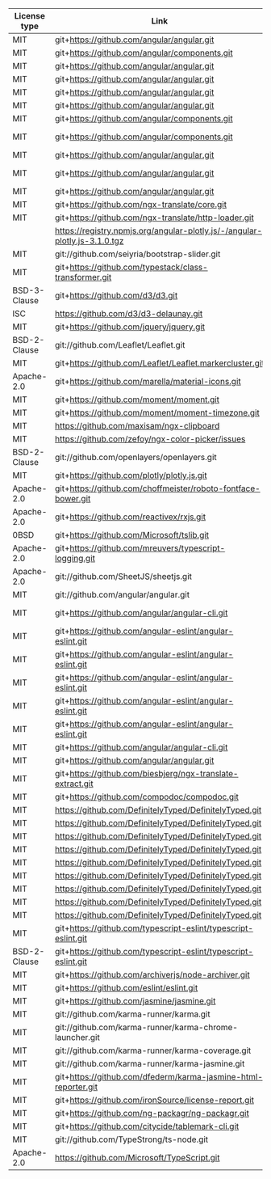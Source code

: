 | License type | Link                                                                       | Installed version | Name                                   |
| ------------ | -------------------------------------------------------------------------- | ----------------- | -------------------------------------- |
| MIT          | git+https://github.com/angular/angular.git                                 | 12.2.4            | @angular/animations                    |
| MIT          | git+https://github.com/angular/components.git                              | 12.2.4            | @angular/cdk                           |
| MIT          | git+https://github.com/angular/angular.git                                 | 12.2.4            | @angular/common                        |
| MIT          | git+https://github.com/angular/angular.git                                 | 12.2.4            | @angular/compiler                      |
| MIT          | git+https://github.com/angular/angular.git                                 | 12.2.4            | @angular/core                          |
| MIT          | git+https://github.com/angular/angular.git                                 | 12.2.4            | @angular/forms                         |
| MIT          | git+https://github.com/angular/components.git                              | 12.2.4            | @angular/material                      |
| MIT          | git+https://github.com/angular/components.git                              | 12.2.4            | @angular/material-moment-adapter       |
| MIT          | git+https://github.com/angular/angular.git                                 | 12.2.4            | @angular/platform-browser              |
| MIT          | git+https://github.com/angular/angular.git                                 | 12.2.4            | @angular/platform-browser-dynamic      |
| MIT          | git+https://github.com/angular/angular.git                                 | 12.2.4            | @angular/router                        |
| MIT          | git+https://github.com/ngx-translate/core.git                              | 13.0.0            | @ngx-translate/core                    |
| MIT          | git+https://github.com/ngx-translate/http-loader.git                       | 6.0.0             | @ngx-translate/http-loader             |
|              | https://registry.npmjs.org/angular-plotly.js/-/angular-plotly.js-3.1.0.tgz | 3.0.0             | angular-plotly.js                      |
| MIT          | git://github.com/seiyria/bootstrap-slider.git                              | 11.0.2            | bootstrap-slider                       |
| MIT          | git+https://github.com/typestack/class-transformer.git                     | 0.4.0             | class-transformer                      |
| BSD-3-Clause | git+https://github.com/d3/d3.git                                           | 5.12.0            | d3                                     |
| ISC          | https://github.com/d3/d3-delaunay.git                                      | 5.2.1             | d3-delaunay                            |
| MIT          | git+https://github.com/jquery/jquery.git                                   | 3.5.1             | jquery                                 |
| BSD-2-Clause | git://github.com/Leaflet/Leaflet.git                                       | 1.7.1             | leaflet                                |
| MIT          | git+https://github.com/Leaflet/Leaflet.markercluster.git                   | 1.5.0             | leaflet.markercluster                  |
| Apache-2.0   | git+https://github.com/marella/material-icons.git                          | 1.10.8            | material-icons                         |
| MIT          | git+https://github.com/moment/moment.git                                   | 2.29.1            | moment                                 |
| MIT          | git+https://github.com/moment/moment-timezone.git                          | 0.5.33            | moment-timezone                        |
| MIT          | https://github.com/maxisam/ngx-clipboard                                   | 14.0.1            | ngx-clipboard                          |
| MIT          | https://github.com/zefoy/ngx-color-picker/issues                           | 11.0.0            | ngx-color-picker                       |
| BSD-2-Clause | git://github.com/openlayers/openlayers.git                                 | 6.4.3             | ol                                     |
| MIT          | git+https://github.com/plotly/plotly.js.git                                | 1.54.5            | plotly.js                              |
| Apache-2.0   | git+https://github.com/choffmeister/roboto-fontface-bower.git              | 0.10.0            | roboto-fontface                        |
| Apache-2.0   | git+https://github.com/reactivex/rxjs.git                                  | 6.6.0             | rxjs                                   |
| 0BSD         | git+https://github.com/Microsoft/tslib.git                                 | 2.1.0             | tslib                                  |
| Apache-2.0   | git+https://github.com/mreuvers/typescript-logging.git                     | 0.6.3             | typescript-logging                     |
| Apache-2.0   | git://github.com/SheetJS/sheetjs.git                                       | 0.17.1            | xlsx                                   |
| MIT          | git://github.com/angular/angular.git                                       | 0.11.4            | zone.js                                |
| MIT          | git+https://github.com/angular/angular-cli.git                             | 12.2.4            | @angular-devkit/build-angular          |
| MIT          | git+https://github.com/angular-eslint/angular-eslint.git                   | 12.1.0            | @angular-eslint/builder                |
| MIT          | git+https://github.com/angular-eslint/angular-eslint.git                   | 12.1.0            | @angular-eslint/eslint-plugin          |
| MIT          | git+https://github.com/angular-eslint/angular-eslint.git                   | 12.1.0            | @angular-eslint/eslint-plugin-template |
| MIT          | git+https://github.com/angular-eslint/angular-eslint.git                   | 12.3.1            | @angular-eslint/schematics             |
| MIT          | git+https://github.com/angular-eslint/angular-eslint.git                   | 12.1.0            | @angular-eslint/template-parser        |
| MIT          | git+https://github.com/angular/angular-cli.git                             | 12.2.4            | @angular/cli                           |
| MIT          | git+https://github.com/angular/angular.git                                 | 12.2.4            | @angular/compiler-cli                  |
| MIT          | git+https://github.com/biesbjerg/ngx-translate-extract.git                 | 7.0.4             | @biesbjerg/ngx-translate-extract       |
| MIT          | git+https://github.com/compodoc/compodoc.git                               | 1.1.14            | @compodoc/compodoc                     |
| MIT          | https://github.com/DefinitelyTyped/DefinitelyTyped.git                     | 5.7.2             | @types/d3                              |
| MIT          | https://github.com/DefinitelyTyped/DefinitelyTyped.git                     | 7946.0.8          | @types/geojson                         |
| MIT          | https://github.com/DefinitelyTyped/DefinitelyTyped.git                     | 3.6.0             | @types/jasmine                         |
| MIT          | https://github.com/DefinitelyTyped/DefinitelyTyped.git                     | 6.0.0             | @types/jsonfile                        |
| MIT          | https://github.com/DefinitelyTyped/DefinitelyTyped.git                     | 1.5.17            | @types/leaflet                         |
| MIT          | https://github.com/DefinitelyTyped/DefinitelyTyped.git                     | 1.4.5             | @types/leaflet.markercluster           |
| MIT          | https://github.com/DefinitelyTyped/DefinitelyTyped.git                     | 12.20.15          | @types/node                            |
| MIT          | https://github.com/DefinitelyTyped/DefinitelyTyped.git                     | 5.3.5             | @types/ol                              |
| MIT          | https://github.com/DefinitelyTyped/DefinitelyTyped.git                     | 1.50.19           | @types/plotly.js                       |
| MIT          | git+https://github.com/typescript-eslint/typescript-eslint.git             | 4.23.0            | @typescript-eslint/eslint-plugin       |
| BSD-2-Clause | git+https://github.com/typescript-eslint/typescript-eslint.git             | 4.23.0            | @typescript-eslint/parser              |
| MIT          | git+https://github.com/archiverjs/node-archiver.git                        | 5.2.0             | archiver                               |
| MIT          | git+https://github.com/eslint/eslint.git                                   | 7.26.0            | eslint                                 |
| MIT          | git+https://github.com/jasmine/jasmine.git                                 | 3.7.0             | jasmine-core                           |
| MIT          | git://github.com/karma-runner/karma.git                                    | 6.3.0             | karma                                  |
| MIT          | git://github.com/karma-runner/karma-chrome-launcher.git                    | 3.1.0             | karma-chrome-launcher                  |
| MIT          | git://github.com/karma-runner/karma-coverage.git                           | 2.0.3             | karma-coverage                         |
| MIT          | git://github.com/karma-runner/karma-jasmine.git                            | 4.0.0             | karma-jasmine                          |
| MIT          | git+https://github.com/dfederm/karma-jasmine-html-reporter.git             | 1.5.0             | karma-jasmine-html-reporter            |
| MIT          | git+https://github.com/ironSource/license-report.git                       | 4.5.0             | license-report                         |
| MIT          | git+https://github.com/ng-packagr/ng-packagr.git                           | 12.0.0            | ng-packagr                             |
| MIT          | git+https://github.com/citycide/tablemark-cli.git                          | 2.0.0             | tablemark-cli                          |
| MIT          | git://github.com/TypeStrong/ts-node.git                                    | 10.0.0            | ts-node                                |
| Apache-2.0   | https://github.com/Microsoft/TypeScript.git                                | 4.2.3             | typescript                             |

